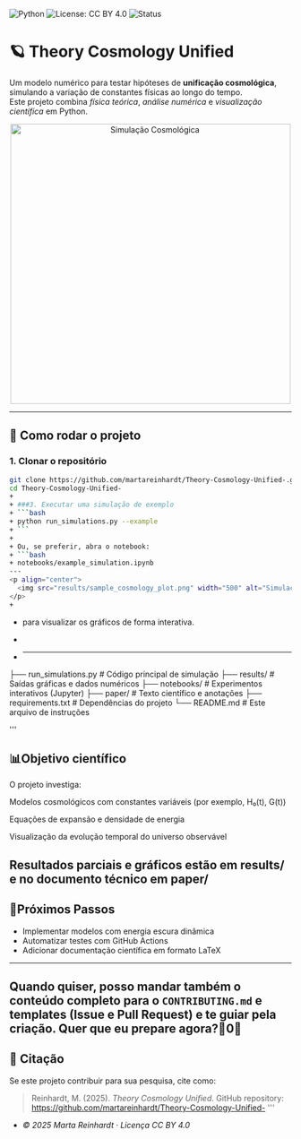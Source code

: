 
![Python](https://img.shields.io/badge/Python-3.11-blue) ![License: CC BY 4.0](https://img.shields.io/badge/license-CC--BY--4.0-lightgrey) ![Status](https://img.shields.io/badge/status-active-success)

# 🪐 Theory Cosmology Unified

Um modelo numérico para testar hipóteses de **unificação cosmológica**, simulando a variação de constantes físicas ao longo do tempo.  
Este projeto combina *física teórica*, *análise numérica* e *visualização científica* em Python.

<p align="center">
  <img src="results/sample_cosmology_plot.png" width="500" alt="Simulação Cosmológica">
</p>

---

## 🚀 Como rodar o projeto

### 1. Clonar o repositório  
```bash
git clone https://github.com/martareinhardt/Theory-Cosmology-Unified-.git
cd Theory-Cosmology-Unified-
+ 
+ ###3. Executar uma simulação de exemplo
+ ```bash
+ python run_simulations.py --example
+ ```
+ 
+ Ou, se preferir, abra o notebook:
+ ```bash
+ notebooks/example_simulation.ipynb
---
<p align="center">
  <img src="results/sample_cosmology_plot.png" width="500" alt="Simulação Cosmológica">
</p>
+

 ```
+ para visualizar os gráficos de forma interativa.
+ 

+ ---
├── run_simulations.py      # Código principal de simulação
├── results/                # Saídas gráficas e dados numéricos
├── notebooks/              # Experimentos interativos (Jupyter)
├── paper/                  # Texto científico e anotações
├── requirements.txt        # Dependências do projeto
└── README.md               # Este arquivo de instruções

'''

## 📊Objetivo científico

O projeto investiga:

Modelos cosmológicos com constantes variáveis (por exemplo, H₀(t), G(t))

Equações de expansão e densidade de energia

Visualização da evolução temporal do universo observável


Resultados parciais e gráficos estão em results/ e no documento técnico em paper/
---

## 🔭Próximos Passos
- Implementar modelos com energia escura dinâmica
- Automatizar testes com GitHub Actions
- Adicionar documentação científica em formato LaTeX

---

Quando quiser, posso mandar **também o conteúdo completo para o `CONTRIBUTING.md` e templates** (Issue e Pull Request) e te guiar pela criação. Quer que eu prepare agora?0
---
## 🧾 Citação
Se este projeto contribuir para sua pesquisa, cite como:
> Reinhardt, M. (2025). *Theory Cosmology Unified*. GitHub repository:  
> https://github.com/martareinhardt/Theory-Cosmology-Unified-
'''
+ *© 2025 Marta Reinhardt · Licença CC BY 4.0*
